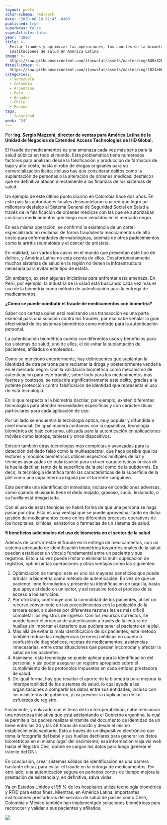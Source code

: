 ```yaml
---
layout: posts
color-schema: red-dark
date: '2020-06-10 07:43 -0400'
published: true
superNews: false
superArticle: false
year: '2020'
title: >-
  Evitar fraudes y optimizar las operaciones, los aportes de la biometría a las
  instituciones de salud en América Latina
image: >-
  https://raw.githubusercontent.com/itnewslat/assets/master/img/540x320/Biometrica-p.jpg
detail-image: >-
  https://raw.githubusercontent.com/itnewslat/assets/master/img/1024x680/Biometrica-g.jpg
categories:
  - Venezuela
  - Colombia
  - Argentina
  - Perú
  - Ecuador
  - Chile
  - Panama
tags:
  - Seguridad
week: '24'
---
```

Por **Ing. Sergio Mazzoni, director de ventas para América Latina de la Unidad de Negocios de Extended Access Technologies de HID Global.**

El fraude de medicamentos es una amenaza cada vez más seria para la salud pública en todo el mundo. Esta problemática tiene numerosos factores para analizar: desde la falsificación y producción de fármacos de bajo y alto costo, hasta el robo de drogas originales para su comercialización ilícita; incluso hay que considerar delitos como la suplantación de personas o la alteración de órdenes médicas: desfalcos que en definitiva atacan directamente a las finanzas de los sistemas de salud. 

Un ejemplo de este último punto ocurrió en Colombia hace dos años. En este país las autoridades locales desmantelaron una red que logró un millonario desfalco al Sistema General de Seguridad Social en Salud a través de la falsificación de órdenes médicas con las que se autorizaban costosos medicamentos que luego eran vendidos en el mercado negro.

En esa misma operación, se confirmó la existencia de un cartel especializado en reclamar de forma fraudulenta medicamentos de alto costo para enfermedades dermatológicas, además de otros padecimientos como la artritis reumatoide y el cáncer de próstata.

En realidad, son varios los casos en el mundo que presentan este tipo de delitos, y América Latina no está exenta de ellos. Desafortunadamente muchos sistemas de salud en la región no tienen la infraestructura necesaria para evitar este tipo de estafa.

Sin embargo, existen algunas iniciativas para enfrentar esta amenaza. En Perú, por ejemplo, la industria de la salud está buscando cada vez más el uso de la biometría como método de autenticación para la entrega de medicamentos.  

**¿Cómo se puede combatir el fraude de medicamentos con biometría?**

Saber con certeza quién está realizando una transacción es una parte esencial para una solución contra los fraudes, por eso cabe señalar la gran efectividad de los sistemas biométrico como método para la autenticación personal. 

La autenticación biométrica cuenta con diferentes usos y beneficios para los sistemas de salud; uno de ellos, el de evitar la suplantación de pacientes, afiliados o empleados. 

Como se mencionó anteriormente, hay delincuentes que suplantan la identidad de otra persona para reclamar la droga y posteriormente venderla en el mercado negro. Con la validación biométrica como mecanismo de autenticación para este trámite, sobre todo para los medicamentos más fuertes y costosos, se reduciría significativamente este delito, gracias a la potente protección contra falsificación de identidad que representa el uso de esta tecnología. 

En lo que respecta a la biometría dactilar, por ejemplo, existen diferentes tecnologías para atender necesidades específicas y con características particulares para cada aplicación de uso.  

Por un lado se encuentra la tecnología óptica, muy popular y difundida a nivel mundial. De igual manera contamos con la capacitiva, tecnología biométrica de bajo consumo, utilizada para la autenticación en aplicaciones móviles como laptops, tabletas y otros dispositivos.

Existen también otras tecnologías más completas y avanzadas para la detección del dedo falso como la multiespectral, que hace posible que los lectores y módulos biométricos utilicen espectros múltiples de luz y técnicas avanzadas de polarización para extraer características únicas de la huella dactilar, tanto de la superficie de la piel como de la subdermis. Es decir, la tecnología identifica tanto las características de la superficie de la piel como una capa interna irrigada por el torrente sanguíneo.

Esto permite una identificación inmediata, incluso en condiciones adversas, como cuando el usuario tiene el dedo mojado, grasoso, sucio, lesionado, o su huella está desgastada.

Con el uso de estas técnicas no habrá forma de que una persona se haga pasar por otra. Esta es una ventaja que se puede aprovechar tanto en dicha gestión de medicamentos como en los diferentes procesos operativos de los hospitales, clínicas, sanatorios o farmacias de un sistema de salud. 

**5 beneficios adicionales del uso de biometría en el sector de la salud**

Además de contrarrestar el fraude en la entrega de medicamentos, con un sistema adecuado de identificación biométrica los profesionales de la salud pueden establecer un vínculo fundamental entre un paciente y sus registros. Esto a su vez puede limitar o eliminar la inútil duplicación de registros, optimizar las operaciones y otras ventajas como las siguientes: 

1.	Optimización de tiempo: este es uno los mayores beneficios que puede brindar la biometría como método de autenticación. En vez de que un paciente llene formularios y presente su identificación en taquilla, basta que apoye el dedo en un lector, y así resuelve todo el proceso de su acceso a los servicios. 
2.	Por otro lado, contribuye con la comodidad de los pacientes, al ser un recurso conveniente en los procedimientos con la población de la tercera edad, a quienes por diferentes razones les es más difícil completar los registros de ingreso. Con los recursos correctos, se puede hacer el proceso de autenticación a través de la lectura de huellas sin importar el deterioro que pudiera tener el paciente en la piel.
3.	Más allá de evitar la mala identificación de los pacientes, este método también reduce las negligencias (errores) médicas en cuanto a confusión de diagnósticos, recetas de medicamentos, asistencias innecesarias, entre otras situaciones que pueden incomodar y afectar la salud de los pacientes.
4.	Asimismo, esta tecnología se puede aplicar para la identificación del personal, y así poder asegurar un registro apropiado sobre el cumplimiento de los protocolos impuestos en cada entidad prestadora de salud.
5.	De igual forma, hay que resaltar el aporte de la biometría para mejorar la interoperabilidad de los sistemas de salud, lo cual ayuda a las organizaciones a compartir los datos entre sus entidades, incluso con los ministerios de gobierno, y así prevenir la duplicación de los esfuerzos de registro. 

Finalmente, y enlazado con el tema de la interoperabilidad, cabe mencionar una novedosa iniciativa que está adelantando el Gobierno argentino, la cual le permite a los padres realizar el trámite del documento de identidad de un bebé entre las 24 y las 48 horas de nacido y desde el mismo establecimiento sanitario. Esto a través de un dispositivo electrónico que toma la fotografía del bebé y sus huellas dactilares para generar los datos biométricos en el mismo lugar del nacimiento; esa información viaja vía web hasta el Registro Civil, donde se cargan los datos para luego generar el trámite del DNI. 

En conclusión, crear sistemas sólidos de identificación es una barrera bastante eficaz para evitar el fraude en la entrega de medicamentos. Por otro lado, una autenticación segura en periodos cortos de tiempo mejora la prestación de asistencia y, en definitiva, salva vidas.

Ya en Estados Unidos el 95 % de los hospitales utiliza tecnología biométrica y RFID para estos fines. Mientras, en América Latina, importantes instituciones prestadoras del servicio de salud de países como Chile, Colombia y México también han implementado soluciones biométricas para reconocer y validar a sus pacientes y afiliados. 

<img src="https://tracker.metricool.com/c3po.jpg?hash=56f88a41e39ab42c063cc51676587a04"/>